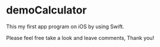# demoCalculator

This my first app program on iOS by using Swift.

Please feel free take a look and leave comments, Thank you!
